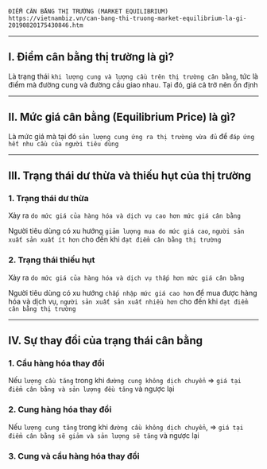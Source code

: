     
    ĐIỂM CÂN BẰNG THỊ TRƯỜNG (MARKET EQUILIBRIUM)
    https://vietnambiz.vn/can-bang-thi-truong-market-equilibrium-la-gi-20190820175430846.htm

------------------------------------------------------------------------------------------------------

## I. Điểm cân bằng thị trường là gì?
  Là trạng thái `khi lượng cung và lượng cầu trên thị trường cân bằng`, tức là điểm mà đường cung và đường cầu giao nhau. Tại đó, giá cả trở nên ổn định

------------------------------------------------------------------------------------------------------

## II. Mức giá cân bằng (Equilibrium Price) là gì?
  Là mức giá mà tại đó `sản lượng cung ứng ra thị trường vừa đủ` để `đáp ứng hết nhu cầu của người tiêu dùng`

------------------------------------------------------------------------------------------------------

## III. Trạng thái dư thừa và thiếu hụt của thị trường

### 1. Trạng thái dư thừa
  Xảy ra `do mức giá của hàng hóa và dịch vụ cao hơn mức giá cân bằng` 

  Người tiêu dùng có xu hướng `giảm lượng mua do mức giá cao`, `người sản xuất sản xuất ít hơn` cho đến khi `đạt điểm cân bằng thị trường`

### 2. Trạng thái thiếu hụt
  Xảy ra `do mức giá của hàng hóa và dịch vụ thấp hơn mức giá cân bằng` 
  
  Người tiêu dùng có xu hướng `chấp nhập mức giá cao hơn` để mua được hàng hóa và dịch vụ, `người sản xuất sản xuất nhiều hơn` cho đến khi `đạt điểm cân bằng thị trường`

------------------------------------------------------------------------------------------------------

## IV. Sự thay đổi của trạng thái cân bằng

### 1. Cầu hàng hóa thay đổi
  Nếu `lượng cầu tăng` trong khi `đường cung không dịch chuyển` => `giá tại điểm cân bằng và sản lượng đều tăng` và ngược lại

### 2. Cung hàng hóa thay đổi
  Nếu `lượng cung tăng` trong khi `đường cầu không dịch chuyển`, => `giá tại điểm cân bằng sẽ giảm và sản lượng sẽ tăng` và ngược lại

### 3. Cung và cầu hàng hóa thay đổi

 
